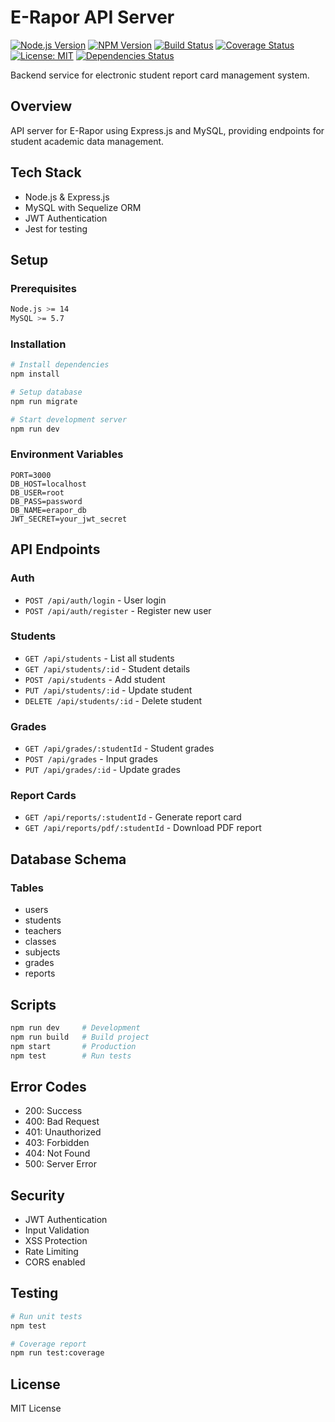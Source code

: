 # E-Rapor API Server

[![Node.js Version](https://img.shields.io/badge/node-%3E%3D%2014.0.0-brightgreen.svg)](https://nodejs.org/)
[![NPM Version](https://img.shields.io/npm/v/express.svg?style=flat)](https://www.npmjs.com/)
[![Build Status](https://img.shields.io/travis/yourusername/e-rapor-api-server/main.svg)](https://travis-ci.org/yourusername/e-rapor-api-server)
[![Coverage Status](https://img.shields.io/codecov/c/github/yourusername/e-rapor-api-server/main.svg)](https://codecov.io/gh/yourusername/e-rapor-api-server)
[![License: MIT](https://img.shields.io/badge/License-MIT-yellow.svg)](https://opensource.org/licenses/MIT)
[![Dependencies Status](https://img.shields.io/david/yourusername/e-rapor-api-server.svg)](https://david-dm.org/yourusername/e-rapor-api-server)

Backend service for electronic student report card management system.

## Overview

API server for E-Rapor using Express.js and MySQL, providing endpoints for student academic data management.

## Tech Stack

- Node.js & Express.js
- MySQL with Sequelize ORM
- JWT Authentication
- Jest for testing

## Setup

### Prerequisites

```bash
Node.js >= 14
MySQL >= 5.7
```

### Installation

```bash
# Install dependencies
npm install

# Setup database
npm run migrate

# Start development server
npm run dev
```

### Environment Variables

```env
PORT=3000
DB_HOST=localhost
DB_USER=root
DB_PASS=password
DB_NAME=erapor_db
JWT_SECRET=your_jwt_secret
```

## API Endpoints

### Auth

- `POST /api/auth/login` - User login
- `POST /api/auth/register` - Register new user

### Students

- `GET /api/students` - List all students
- `GET /api/students/:id` - Student details
- `POST /api/students` - Add student
- `PUT /api/students/:id` - Update student
- `DELETE /api/students/:id` - Delete student

### Grades

- `GET /api/grades/:studentId` - Student grades
- `POST /api/grades` - Input grades
- `PUT /api/grades/:id` - Update grades

### Report Cards

- `GET /api/reports/:studentId` - Generate report card
- `GET /api/reports/pdf/:studentId` - Download PDF report

## Database Schema

### Tables

- users
- students
- teachers
- classes
- subjects
- grades
- reports

## Scripts

```bash
npm run dev     # Development
npm run build   # Build project
npm start       # Production
npm test        # Run tests
```

## Error Codes

- 200: Success
- 400: Bad Request
- 401: Unauthorized
- 403: Forbidden
- 404: Not Found
- 500: Server Error

## Security

- JWT Authentication
- Input Validation
- XSS Protection
- Rate Limiting
- CORS enabled

## Testing

```bash
# Run unit tests
npm test

# Coverage report
npm run test:coverage
```

## License

MIT License
